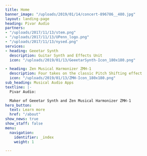 ```yaml
---
title: Home
banner_image: "/uploads/2019/01/14/concert-896786__480.jpg"
layout: landing-page
heading: Pivar Audio
partners:
- "/uploads/2017/11/13/stem.png"
- "/uploads/2017/11/13/UPenn_logo.png"
- "/uploads/2017/11/13/nysed.png"
services:
- heading: Geeetar Synth
  description: Guitar Synth and Effects Unit
  icon: "/uploads/2019/01/13/GeeetarSynth-Icon_180x180.png"

- heading: Zen Musical Harmonizer ZMH-1
  description: Four takes on the classic Pitch Shifting effect
  icon: "/uploads/2019/01/13/ZMH-Icon_180x180.png"
sub_heading: Musical Audio Apps
textline: |-
  Pivar Audio:

  Maker of Geeetar Synth and Zen Musical Harmonizer ZMH-1
hero_button:
  text: Learn more
  href: "/about"
show_news: true
show_staff: false
menu:
  navigation:
    identifier: _index
    weight: 1

---
```

